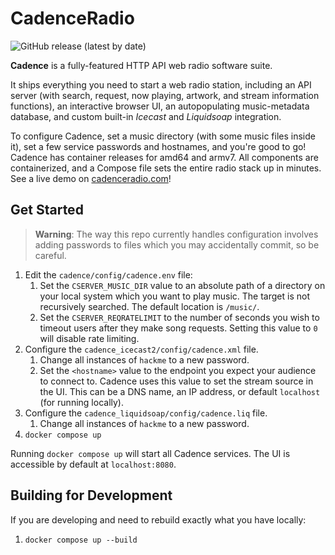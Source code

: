 
# CadenceRadio
![GitHub release (latest by date)](https://img.shields.io/github/v/release/kenellorando/cadence?style=flat-square)

**Cadence** is a fully-featured HTTP API web radio software suite.

It ships everything you need to start a web radio station, including an API server (with search, request, now playing, artwork, and stream information functions), an interactive browser UI, an autopopulating music-metadata database, and custom built-in _Icecast_ and _Liquidsoap_ integration.

To configure Cadence, set a music directory (with some music files inside it), set a few service passwords and hostnames, and you're good to go! Cadence has container releases for amd64 and armv7. All components are containerized, and a Compose file sets the entire radio stack up in minutes. See a live demo on [cadenceradio.com](https://cadenceradio.com/)!

## Get Started

> **Warning**: The way this repo currently handles configuration involves adding passwords to files which you may accidentally commit, so be careful.

1. Edit the `cadence/config/cadence.env` file:
   1. Set the `CSERVER_MUSIC_DIR` value to an absolute path of a directory on your local system which you want to play music. The target is not recursively searched. The default location is `/music/`.
   2. Set the `CSERVER_REQRATELIMIT` to the number of seconds you wish to timeout users after they make song requests. Setting this value to `0` will disable rate limiting.
2. Configure the `cadence_icecast2/config/cadence.xml` file.
   1. Change all instances of `hackme` to a new password.
   2. Set the `<hostname>` value to the endpoint you expect your audience to connect to. Cadence uses this value to set the stream source in the UI. This can be a DNS name, an IP address, or default `localhost` (for running locally).
3. Configure the `cadence_liquidsoap/config/cadence.liq` file.
   1. Change all instances of `hackme` to a new password.
4. `docker compose up`

Running `docker compose up` will start all Cadence services. The UI is accessible by default at `localhost:8080`.

## Building for Development

If you are developing and need to rebuild exactly what you have locally:

1. `docker compose up --build`

